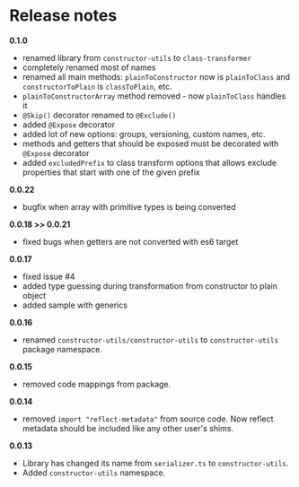 # Release notes

**0.1.0**

* renamed library from `constructor-utils` to `class-transformer`
* completely renamed most of names
* renamed all main methods: `plainToConstructor` now is `plainToClass`
 and `constructorToPlain` is `classToPlain`, etc.
* `plainToConstructorArray` method removed - now `plainToClass` handles it
* `@Skip()` decorator renamed to `@Exclude()`
* added `@Expose` decorator
* added lot of new options: groups, versioning, custom names, etc.
* methods and getters that should be exposed must be decorated with `@Expose` decorator
* added `excludedPrefix` to class transform options that allows exclude properties that start with one of the given prefix

**0.0.22**

* bugfix when array with primitive types is being converted

**0.0.18 >> 0.0.21**

* fixed bugs when getters are not converted with es6 target

**0.0.17**

* fixed issue #4
* added type guessing during transformation from constructor to plain object
* added sample with generics

**0.0.16**

* renamed `constructor-utils/constructor-utils` to `constructor-utils` package namespace.

**0.0.15**

* removed code mappings from package.

**0.0.14**

* removed `import "reflect-metadata"` from source code. Now reflect metadata should be included like any other
user's shims.

**0.0.13**

* Library has changed its name from `serializer.ts` to `constructor-utils`.
* Added `constructor-utils` namespace.
